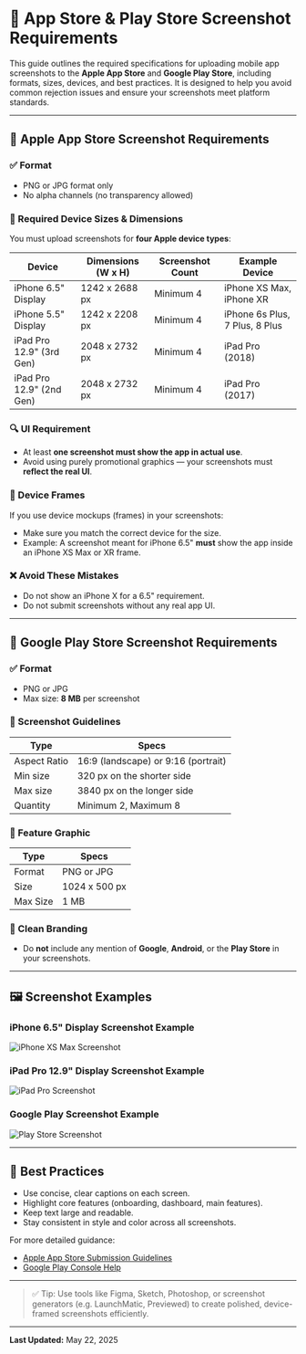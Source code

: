 # 📱 App Store & Play Store Screenshot Requirements

This guide outlines the required specifications for uploading mobile app screenshots to the **Apple App Store** and **Google Play Store**, including formats, sizes, devices, and best practices. It is designed to help you avoid common rejection issues and ensure your screenshots meet platform standards.

---

## 🍎 Apple App Store Screenshot Requirements

### ✅ Format

* PNG or JPG format only
* No alpha channels (no transparency allowed)

### 📐 Required Device Sizes & Dimensions

You must upload screenshots for **four Apple device types**:

| Device                   | Dimensions (W x H) | Screenshot Count | Example Device                 |
| ------------------------ | ------------------ | ---------------- | ------------------------------ |
| iPhone 6.5" Display      | 1242 x 2688 px     | Minimum 4        | iPhone XS Max, iPhone XR       |
| iPhone 5.5" Display      | 1242 x 2208 px     | Minimum 4        | iPhone 6s Plus, 7 Plus, 8 Plus |
| iPad Pro 12.9" (3rd Gen) | 2048 x 2732 px     | Minimum 4        | iPad Pro (2018)                |
| iPad Pro 12.9" (2nd Gen) | 2048 x 2732 px     | Minimum 4        | iPad Pro (2017)                |

### 🔍 UI Requirement

* At least **one screenshot must show the app in actual use**.
* Avoid using purely promotional graphics — your screenshots must **reflect the real UI**.

### 📱 Device Frames

If you use device mockups (frames) in your screenshots:

* Make sure you match the correct device for the size.
* Example: A screenshot meant for iPhone 6.5" **must** show the app inside an iPhone XS Max or XR frame.

### ❌ Avoid These Mistakes

* Do not show an iPhone X for a 6.5" requirement.
* Do not submit screenshots without any real app UI.

---

## 🤖 Google Play Store Screenshot Requirements

### ✅ Format

* PNG or JPG
* Max size: **8 MB** per screenshot

### 📱 Screenshot Guidelines

| Type         | Specs                               |
| ------------ | ----------------------------------- |
| Aspect Ratio | 16:9 (landscape) or 9:16 (portrait) |
| Min size     | 320 px on the shorter side          |
| Max size     | 3840 px on the longer side          |
| Quantity     | Minimum 2, Maximum 8                |

### 🌟 Feature Graphic

| Type     | Specs         |
| -------- | ------------- |
| Format   | PNG or JPG    |
| Size     | 1024 x 500 px |
| Max Size | 1 MB          |

### 🧼 Clean Branding

* Do **not** include any mention of **Google**, **Android**, or the **Play Store** in your screenshots.

---

## 🖼️ Screenshot Examples

### iPhone 6.5" Display Screenshot Example

![iPhone XS Max Screenshot](https://developer.apple.com/design/human-interface-guidelines/images/intro/intro-screenshot.png)

### iPad Pro 12.9" Display Screenshot Example

![iPad Pro Screenshot](https://developer.apple.com/design/human-interface-guidelines/images/overview/overview-ipad.png)

### Google Play Screenshot Example

![Play Store Screenshot](https://developer.android.com/images/marketing/screenshots-device.png)

---

## 🧠 Best Practices

* Use concise, clear captions on each screen.
* Highlight core features (onboarding, dashboard, main features).
* Keep text large and readable.
* Stay consistent in style and color across all screenshots.

For more detailed guidance:

* [Apple App Store Submission Guidelines](https://developer.apple.com/app-store/review/guidelines/)
* [Google Play Console Help](https://support.google.com/googleplay/android-developer/answer/9859152)

---

> ✅ Tip: Use tools like Figma, Sketch, Photoshop, or screenshot generators (e.g. LaunchMatic, Previewed) to create polished, device-framed screenshots efficiently.

---

**Last Updated:** May 22, 2025
